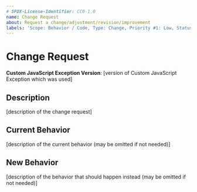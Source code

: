 ```yaml
---
# SPDX-License-Identifier: CC0-1.0
name: Change Request
about: Request a change/adjustment/revision/improvement
labels: 'Scope: Behavior / Code, Type: Change, Priority #1: Low, Status #1: Requested'
---
```


# Change Request #

**Custom JavaScript Exception Version**: [version of Custom JavaScript Exception which was used]

## Description ##

[description of the change request]

## Current Behavior ##

[description of the current behavior (may be omitted if not needed)]

## New Behavior ##

[description of the behavior that should happen instead (may be omitted if not needed)]
